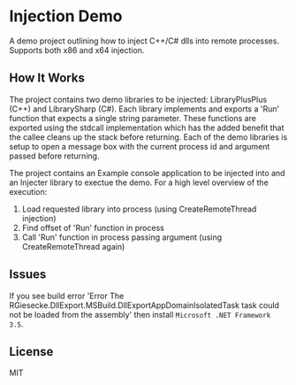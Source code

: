 # Injection Demo

A demo project outlining how to inject C++/C# dlls into remote processes. Supports both x86 and x64 injection.

## How It Works

The project contains two demo libraries to be injected: LibraryPlusPlus (C++) and LibrarySharp (C#). Each library implements and exports a 'Run' function that expects a single string parameter. These functions are exported using the stdcall implementation which has the added benefit that the callee cleans up the stack before returning. Each of the demo libraries is setup to open a message box with the current process id and argument passed before returning.

The project contains an Example console application to be injected into and an Injecter library to exectue the demo. For a high level overview of the execution:

1. Load requested library into process (using CreateRemoteThread injection)
2. Find offset of 'Run' function in process
3. Call 'Run' function in process passing argument (using CreateRemoteThread again)


## Issues

If you see build error 'Error The RGiesecke.DllExport.MSBuild.DllExportAppDomainIsolatedTask task could not be loaded from the assembly' then install ```Microsoft .NET Framework 3.5```.

## License

MIT
